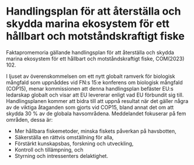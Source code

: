 # Handlingsplan för att återställa och skydda marina ekosystem för ett hållbart och motståndskraftigt fiske

Faktapromemoria gällande handlingsplan för att återställa och skydda marina ekosystem för ett hållbart och motståndskraftigt fiske, COM(2023\) 102\.

I ljuset av överenskommelsen om ett nytt globalt ramverk för biologisk mångfald som uppnåddes vid FN:s 15:e konferens om biologisk mångfald (COP15\), menar kommissionen att denna handlingsplan befäster EU:s ledarskap globalt och visar att EU levererar enligt vad EU förbundit sig till. Handlingsplanen kommer att bidra till att uppnå resultat när det gäller några av de viktiga åtaganden som gjorts vid COP15, bland annat det om att skydda 30 % av de globala havsområdena. Meddelandet fokuserar på fem områden, dessa är:

* Mer hållbara fiskemetoder, minska fiskets påverkan på havsbotten,
* Säkerställa en rättvis omställning för alla,
* Förstärkt kunskapsbas, forskning och utveckling,
* Kontroll och tillämpning, och
* Styrning och intressenters delaktighet.
